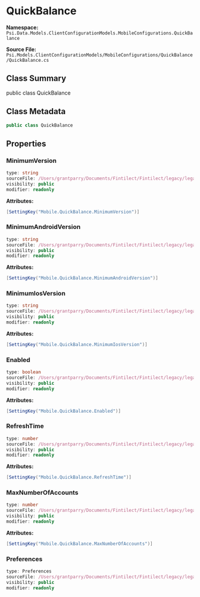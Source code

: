# QuickBalance

**Namespace:** `Psi.Data.Models.ClientConfigurationModels.MobileConfigurations.QuickBalance`

**Source File:** `Psi.Models.ClientConfigurationModels/MobileConfigurations/QuickBalance/QuickBalance.cs`

## Class Summary

public class QuickBalance

## Class Metadata

```typescript
public class QuickBalance
```

## Properties

### MinimumVersion

```typescript
type: string
sourceFile: /Users/grantparry/Documents/Fintilect/Fintilect/legacy/legacy-apis/Psi.Models.ClientConfigurationModels/MobileConfigurations/QuickBalance/QuickBalance.cs
visibility: public
modifier: readonly
```

**Attributes:**
```csharp
[SettingKey("Mobile.QuickBalance.MinimumVersion")]
```

### MinimumAndroidVersion

```typescript
type: string
sourceFile: /Users/grantparry/Documents/Fintilect/Fintilect/legacy/legacy-apis/Psi.Models.ClientConfigurationModels/MobileConfigurations/QuickBalance/QuickBalance.cs
visibility: public
modifier: readonly
```

**Attributes:**
```csharp
[SettingKey("Mobile.QuickBalance.MinimumAndroidVersion")]
```

### MinimumIosVersion

```typescript
type: string
sourceFile: /Users/grantparry/Documents/Fintilect/Fintilect/legacy/legacy-apis/Psi.Models.ClientConfigurationModels/MobileConfigurations/QuickBalance/QuickBalance.cs
visibility: public
modifier: readonly
```

**Attributes:**
```csharp
[SettingKey("Mobile.QuickBalance.MinimumIosVersion")]
```

### Enabled

```typescript
type: boolean
sourceFile: /Users/grantparry/Documents/Fintilect/Fintilect/legacy/legacy-apis/Psi.Models.ClientConfigurationModels/MobileConfigurations/QuickBalance/QuickBalance.cs
visibility: public
modifier: readonly
```

**Attributes:**
```csharp
[SettingKey("Mobile.QuickBalance.Enabled")]
```

### RefreshTime

```typescript
type: number
sourceFile: /Users/grantparry/Documents/Fintilect/Fintilect/legacy/legacy-apis/Psi.Models.ClientConfigurationModels/MobileConfigurations/QuickBalance/QuickBalance.cs
visibility: public
modifier: readonly
```

**Attributes:**
```csharp
[SettingKey("Mobile.QuickBalance.RefreshTime")]
```

### MaxNumberOfAccounts

```typescript
type: number
sourceFile: /Users/grantparry/Documents/Fintilect/Fintilect/legacy/legacy-apis/Psi.Models.ClientConfigurationModels/MobileConfigurations/QuickBalance/QuickBalance.cs
visibility: public
modifier: readonly
```

**Attributes:**
```csharp
[SettingKey("Mobile.QuickBalance.MaxNumberOfAccounts")]
```

### Preferences

```typescript
type: Preferences
sourceFile: /Users/grantparry/Documents/Fintilect/Fintilect/legacy/legacy-apis/Psi.Models.ClientConfigurationModels/MobileConfigurations/QuickBalance/QuickBalance.cs
visibility: public
modifier: readonly
```
